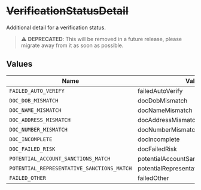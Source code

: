 # ~~VerificationStatusDetail~~

Additional detail for a verification status.

> :warning: **DEPRECATED**: This will be removed in a future release, please migrate away from it as soon as possible.


## Values

| Name                                       | Value                                      |
| ------------------------------------------ | ------------------------------------------ |
| `FAILED_AUTO_VERIFY`                       | failedAutoVerify                           |
| `DOC_DOB_MISMATCH`                         | docDobMismatch                             |
| `DOC_NAME_MISMATCH`                        | docNameMismatch                            |
| `DOC_ADDRESS_MISMATCH`                     | docAddressMismatch                         |
| `DOC_NUMBER_MISMATCH`                      | docNumberMismatch                          |
| `DOC_INCOMPLETE`                           | docIncomplete                              |
| `DOC_FAILED_RISK`                          | docFailedRisk                              |
| `POTENTIAL_ACCOUNT_SANCTIONS_MATCH`        | potentialAccountSanctionsMatch             |
| `POTENTIAL_REPRESENTATIVE_SANCTIONS_MATCH` | potentialRepresentativeSanctionsMatch      |
| `FAILED_OTHER`                             | failedOther                                |